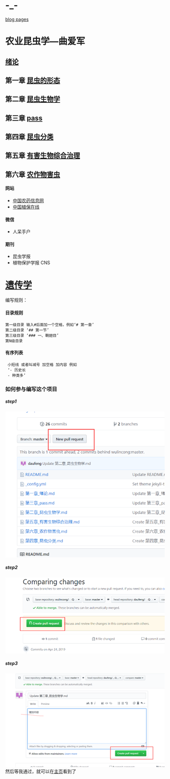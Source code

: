 # -_-  
[blog pages](https://wulincong.github.io/-_-Q-_-/)
# 农业昆虫学—曲爱军
## [绪论](绪论.md)
## 第一章 [昆虫的形态](第一章_昆虫的形态.md)
## 第二章 [昆虫生物学](第二章_昆虫生物学.md)
## 第三章 [pass](第三章_pass.md)
## 第四章 [昆虫分类](第四章_昆虫分类.md)
## 第五章 [有害生物综合治理](第五章_有害生物综合治理.md)
## 第六章 [农作物害虫](第六章_农作物害虫.md)


#### 网站
- [中国农药信息网](http://www.chinapesticide.gov.cn)
- [中国植保在线](http://cnppo.com)
#### 微信
- 人呆手户  
#### 期刊  
- 昆虫学报  
- 植物保护学报 CNS  

# [遗传学](遗传学/readme.md)

编写规则：  
#### 目录规则  

    第一级目录 输入#后面加一个空格，例如‘# 第一章’  
    第二级目录 ‘## 第一节’  
    第三级目录 ‘### 一、鞘翅目’  
    第N级目录  
    
#### 有序列表  

     小短线 或者叫减号 加空格 加内容 例如   
     ‘- 历史长  
     - 种类多’  
### 如何参与编写这个项目  
##### step1  
![第一步](picture/step1.png)  
##### step2  
![第二步](picture/step2.png)  
##### step3  
![第三步](picture/step3.png)  
然后等我通过，就可以在[主页](https://wulincong.github.io/-_-Q-_-/)看到了  
